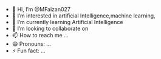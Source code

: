 - 👋 Hi, I’m @MFaizan027
- 👀 I’m interested in artificial Intelligence,machine learning,
- 🌱 I’m currently learning Artificial Intelligence 
- 💞️ I’m looking to collaborate on  
- 📫 How to reach me ...  
- 😄 Pronouns: ...
- ⚡ Fun fact: ...

<!---
MFaizan027/MFaizan027 is a ✨ special ✨ repository because its `README.md` (this file) appears on your GitHub profile.
You can click the Preview link to take a look at your changes.
--->
